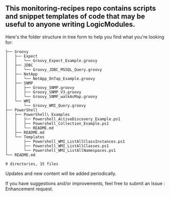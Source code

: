 ## This monitoring-recipes repo contains scripts and snippet templates of code that may be useful to anyone writing LogicModules.

Here's the folder structure in tree form to help you find what you're looking for:

```
├── Groovy
│   ├── Expect
│   │   └── Groovy_Expect_Example.groovy
│   ├── JDBC
│   │   └── Groovy_JDBC_MSSQL_Query.groovy
│   ├── NetApp
│   │   └── NetApp_OnTap_Example.groovy
│   ├── SNMP
│   │   ├── Groovy_SNMP.groovy
│   │   ├── Groovy_SNMP_V3.groovy
│   │   └── Groovy_SNMP_walkAsMap.groovy
│   └── WMI
│       └── Groovy_WMI_Query.groovy
├── PowerShell
│   ├── PowerShell\ Examples
│   │   ├── Powershell_ActiveDiscovery_Example.ps1
│   │   ├── Powershell_Collection_Example.ps1
│   │   └── README.md
│   ├── README.md
│   └── Templates
│       ├── Powershell_WMI_ListAllClassInstances.ps1
│       ├── Powershell_WMI_ListAllClasses.ps1
│       └── Powershell_WMI_ListAllNamespaces.ps1
└── README.md

9 directories, 15 files
```
Updates and new content will be added periodically.

If you have suggestions and/or improvements, feel free to submit an Issue : Enhancement request.
